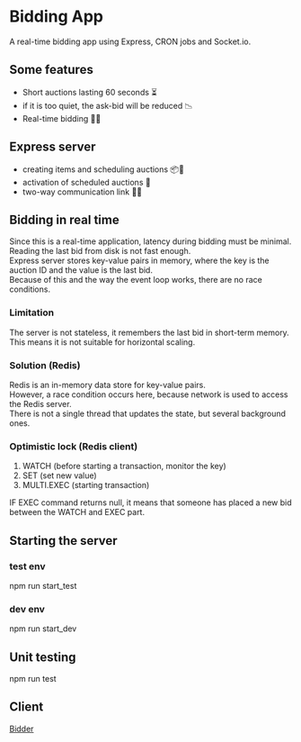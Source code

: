 # Bidding App
A real-time bidding app using Express, CRON jobs and Socket.io.

## Some features
- Short auctions lasting 60 seconds ⏳
- if it is too quiet, the ask-bid will be reduced 📉
- Real-time bidding 🙋‍♂️

## Express server
- creating items and scheduling auctions 📦📅
- activation of scheduled auctions 🔔
- two-way communication link 💬💬

## Bidding in real time
Since this is a real-time application, latency during bidding must be minimal.\
Reading the last bid from disk is not fast enough.\
Express server stores key-value pairs in memory, where the key is the auction ID and the value is the last bid.\
Because of this and the way the event loop works, there are no race conditions.

### Limitation
The server is not stateless, it remembers the last bid in short-term memory.
This means it is not suitable for horizontal scaling.

### Solution (Redis)
Redis is an in-memory data store for key-value pairs.\
However, a race condition occurs here, because network is used to access the Redis server.\
There is not a single thread that updates the state, but several background ones.

### Optimistic lock (Redis client)

1. WATCH        (before starting a transaction, monitor the key)
2. SET          (set new value) 
3. MULTI.EXEC   (starting transaction)

IF EXEC command returns null, it means that someone has placed a new bid between the WATCH and EXEC part.

## Starting the server
### test env
npm run start_test
### dev env
npm run start_dev

## Unit testing
npm run test

## Client
[Bidder](https://github.com/strahinjaobradovicso/bidder)


